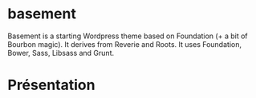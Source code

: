 basement
========

Basement is a starting Wordpress theme based on Foundation (+ a bit of Bourbon magic). It derives from Reverie and Roots.
It uses Foundation, Bower, Sass, Libsass and Grunt.

Présentation
============
